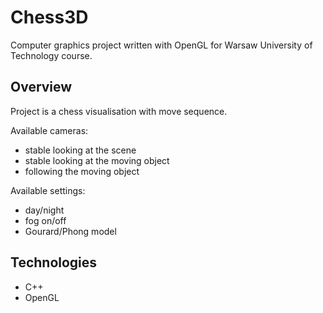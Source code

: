 # Chess3D
Computer graphics project written with OpenGL for Warsaw University of Technology course.

## Overview
Project is a chess visualisation with move sequence.

Available cameras:
- stable looking at the scene
- stable looking at the moving object
- following the moving object

Available settings:
- day/night
- fog on/off
- Gourard/Phong model

## Technologies
- C++
- OpenGL
